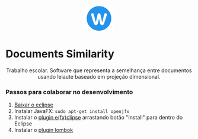 
<p align="center">
	<img alt="Documents Similarity logo" src="https://raw.githubusercontent.com/sergiodeveloper/DocumentsSimilarity/master/src/main/resources/icon.png" />
</p>


# Documents Similarity

<p align="center">Trabalho escolar. Software que representa a semelhança entre documentos usando leiaute baseado em projeção dimensional.</p>

### Passos para colaborar no desenvolvimento

1. [Baixar o eclipse](https://www.eclipse.org/downloads/download.php?file=/technology/epp/downloads/release/2019-03/R/eclipse-java-2019-03-R-linux-gtk-x86_64.tar.gz)
2. Instalar JavaFX: `sudo apt-get install openjfx`
3. Instalar o [plugin e(fx)clipse](https://marketplace.eclipse.org/content/efxclipse) arrastando botão "Install" para dentro do Eclipse 
4. Instalar o [plugin lombok](https://projectlombok.org/download)

